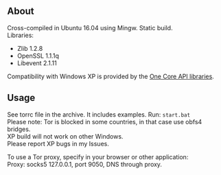 ## About
Cross-compiled in Ubuntu 16.04 using Mingw. Static build.  
Libraries:
- Zlib 1.2.8
- OpenSSL 1.1.1q
- Libevent 2.1.11

Compatibility with Windows XP is provided by the [One Core API libraries](https://github.com/Skulltrail192/One-Core-API-Binaries/).

## Usage
See torrc file in the archive. It includes examples. Run: `start.bat`  
Please note: Tor is blocked in some countries, in that case use obfs4 bridges.  
XP build will not work on other Windows.  
Please report XP bugs in my Issues.

To use a Tor proxy, specify in your browser or other application:  
Proxy: socks5 127.0.0.1, port 9050, DNS through proxy.
